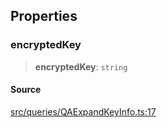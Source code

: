 ## Properties

### encryptedKey

> **encryptedKey**: `string`

#### Source

[src/queries/QAExpandKeyInfo.ts:17](https://github.com/bhavjitChauhan/khan-api/blob/214cc6672777162cd3ec638a3ad3a22f7fe37e04/src/queries/QAExpandKeyInfo.ts#L17)
